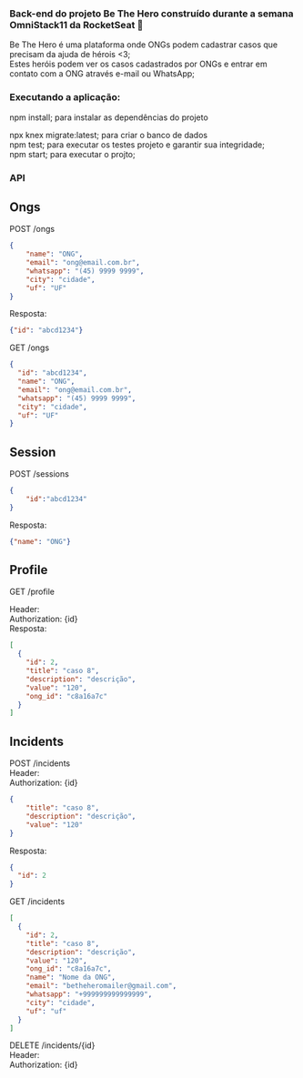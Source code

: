 ### Back-end do projeto Be The Hero construído durante a semana OmniStack11 da RocketSeat 🚀

Be The Hero é uma plataforma onde ONGs podem cadastrar casos que precisam da ajuda de hérois <3; <br />
Estes heróis podem ver os casos cadastrados por ONGs e entrar em contato com a ONG através e-mail ou WhatsApp;

### Executando a aplicação:

npm install; para instalar as dependências do projeto <br />

npx knex migrate:latest; para criar o banco de dados <br />
npm test; para executar os testes projeto e garantir sua integridade; <br />
npm start; para executar o projto; <br />

### API
## Ongs

POST /ongs
```json
{
	"name": "ONG",
	"email": "ong@email.com.br",
	"whatsapp": "(45) 9999 9999",
	"city": "cidade",
	"uf": "UF"
}
```
Resposta:
```json
{"id": "abcd1234"}
```
GET /ongs
```json
{
  "id": "abcd1234",
  "name": "ONG",
  "email": "ong@email.com.br",
  "whatsapp": "(45) 9999 9999",
  "city": "cidade",
  "uf": "UF"
}
```

## Session
POST /sessions
```json
{
	"id":"abcd1234"
}
```
Resposta:
```json
{"name": "ONG"}
```

## Profile
GET /profile

Header: <br />
Authorization: {id}
<br />
Resposta:
```json
[
  {
    "id": 2,
    "title": "caso 8",
    "description": "descrição",
    "value": "120",
    "ong_id": "c8a16a7c"
  }
]
```

## Incidents
POST /incidents
<br />
Header: <br />
Authorization: {id}

```json
{
	"title": "caso 8",
	"description": "descrição",
	"value": "120"
}
```

Resposta:
```json
{
  "id": 2
}
```

GET /incidents
```json
[
  {
    "id": 2,
    "title": "caso 8",
    "description": "descrição",
    "value": "120",
    "ong_id": "c8a16a7c",
    "name": "Nome da ONG",
    "email": "betheheromailer@gmail.com",
    "whatsapp": "+999999999999999",
    "city": "cidade",
    "uf": "uf"
  }
]
```
DELETE /incidents/{id}
<br />
Header: <br />
Authorization: {id}
